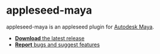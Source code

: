appleseed-maya
==============

appleseed-maya is an appleseed plugin for [Autodesk Maya](http://www.autodesk.com/products/maya/overview).

* [**Download** the latest release](https://github.com/appleseedhq/appleseed-maya/releases/latest/)
* [**Report** bugs and suggest features](https://github.com/appleseedhq/appleseed-maya/issues)
